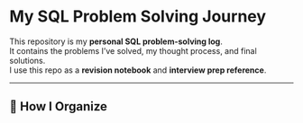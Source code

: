 #  My SQL Problem Solving Journey

This repository is my **personal SQL problem-solving log**.  
It contains the problems I’ve solved, my thought process, and final solutions.  
I use this repo as a **revision notebook** and **interview prep reference**.

---

## 📌 How I Organize






